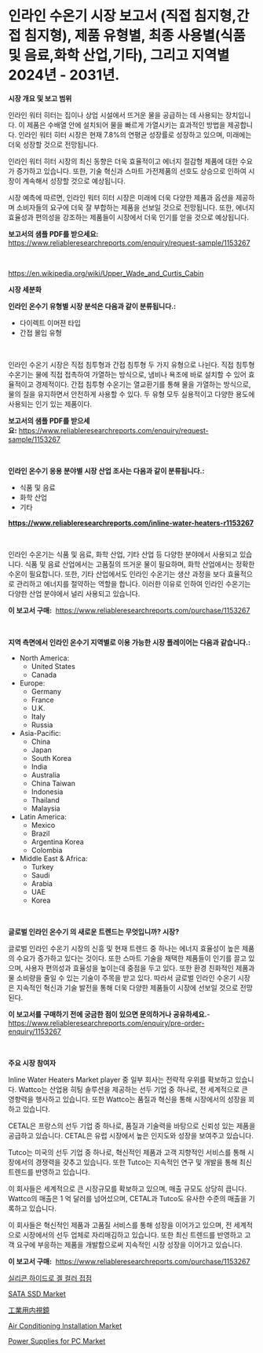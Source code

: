 <p><h1>인라인 수온기 시장 보고서 (직접 침지형,간접 침지형), 제품 유형별, 최종 사용별(식품 및 음료,화학 산업,기타), 그리고 지역별 2024년 - 2031년.</h1></p><p><strong>시장 개요 및 보고 범위</strong></p>
<p><p>인라인 워터 히터는 집이나 상업 시설에서 뜨거운 물을 공급하는 데 사용되는 장치입니다. 이 제품은 수배열 안에 설치되어 물을 빠르게 가열시키는 효과적인 방법을 제공합니다. 인라인 워터 히터 시장은 현재 7.8%의 연평균 성장률로 성장하고 있으며, 미래에는 더욱 성장할 것으로 전망됩니다.</p><p>인라인 워터 히터 시장의 최신 동향은 더욱 효율적이고 에너지 절감형 제품에 대한 수요가 증가하고 있습니다. 또한, 기술 혁신과 스마트 가전제품의 선호도 상승으로 인하여 시장이 계속해서 성장할 것으로 예상됩니다.</p><p>시장 예측에 따르면, 인라인 워터 히터 시장은 미래에 더욱 다양한 제품과 옵션을 제공하며 소비자들의 요구에 더욱 잘 부합하는 제품을 선보일 것으로 전망됩니다. 또한, 에너지 효율성과 편의성을 강조하는 제품들이 시장에서 더욱 인기를 얻을 것으로 예상됩니다.</p></p>
<p><strong>보고서의 샘플 PDF를 받으세요:</strong> <a href="https://www.reliableresearchreports.com/enquiry/request-sample/1153267">https://www.reliableresearchreports.com/enquiry/request-sample/1153267</a></p>
<p>&nbsp;</p>
<p><a href="https://en.wikipedia.org/wiki/Upper_Wade_and_Curtis_Cabin">https://en.wikipedia.org/wiki/Upper_Wade_and_Curtis_Cabin</a></p>
<p><strong>시장 세분화</strong></p>
<p><strong>인라인 온수기 유형별 시장 분석은 다음과 같이 분류됩니다.:</strong></p>
<p><ul><li>다이렉트 이머젼 타입</li><li>간접 몰입 유형</li></ul></p>
<p>&nbsp;</p>
<p><p>인라인 수온기 시장은 직접 침투형과 간접 침투형 두 가지 유형으로 나뉜다. 직접 침투형 수온기는 물에 직접 접촉하여 가열하는 방식으로, 냄비나 욕조에 바로 설치할 수 있어 효율적이고 경제적이다. 간접 침투형 수온기는 열교환기를 통해 물을 가열하는 방식으로, 물의 질을 유지하면서 안전하게 사용할 수 있다. 두 유형 모두 실용적이고 다양한 용도에 사용되는 인기 있는 제품이다.</p></p>
<p><strong>보고서의 샘플 PDF를 받으세요:</strong>&nbsp;<a href="https://www.reliableresearchreports.com/enquiry/request-sample/1153267">https://www.reliableresearchreports.com/enquiry/request-sample/1153267</a></p>
<p>&nbsp;</p>
<p><strong> 인라인 온수기 응용 분야별 시장 산업 조사는 다음과 같이 분류됩니다.:</strong></p>
<p><ul><li>식품 및 음료</li><li>화학 산업</li><li>기타</li></ul></p>
<p><strong><a href="https://www.reliableresearchreports.com/inline-water-heaters-r1153267">https://www.reliableresearchreports.com/inline-water-heaters-r1153267</a></strong></p>
<p>&nbsp;</p>
<p><p>인라인 수온기는 식품 및 음료, 화학 산업, 기타 산업 등 다양한 분야에서 사용되고 있습니다. 식품 및 음료 산업에서는 고품질의 뜨거운 물이 필요하며, 화학 산업에서는 정확한 수온이 필요합니다. 또한, 기타 산업에서도 인라인 수온기는 생산 과정을 보다 효율적으로 관리하고 에너지를 절약하는 역할을 합니다. 이러한 이유로 인하여 인라인 수온기는 다양한 산업 분야에서 널리 사용되고 있습니다.</p></p>
<p><strong>이 보고서 구매:</strong>&nbsp; <a href="https://www.reliableresearchreports.com/purchase/1153267">https://www.reliableresearchreports.com/purchase/1153267</a></p>
<p>&nbsp;</p>
<p><strong>지역 측면에서 인라인 온수기 지역별로 이용 가능한 시장 플레이어는 다음과 같습니다.:</strong></p>
<p><ul>
    <li>
        North America:
        <ul>
            <li>United States</li>
            <li>Canada</li>
        </ul>
    </li>
    <li>
        Europe:
        <ul>
            <li>Germany</li>
            <li>France</li>
            <li>U.K.</li>
            <li>Italy</li>
            <li>Russia</li>
        </ul>
    </li>
    <li>
        Asia-Pacific:
        <ul>
            <li>China</li>
            <li>Japan</li>
            <li>South Korea</li>
            <li>India</li>
            <li>Australia</li>
            <li>China Taiwan</li>
            <li>Indonesia</li>
            <li>Thailand</li>
            <li>Malaysia</li>
        </ul>
    </li>
    <li>
        Latin America:
        <ul>
            <li>Mexico</li>
            <li>Brazil</li>
            <li>Argentina Korea</li>
            <li>Colombia</li>
        </ul>
    </li>
    <li>
        Middle East & Africa:
        <ul>
            <li>Turkey</li>
            <li>Saudi</li>
            <li>Arabia</li>
            <li>UAE</li>
            <li>Korea</li>
        </ul>
    </li>
    </ul></p>
<p>&nbsp;</p>
<p><strong>글로벌 인라인 온수기 의 새로운 트렌드는 무엇입니까? 시장?</strong></p>
<p><p>글로벌 인라인 수온기 시장의 신흥 및 현재 트렌드 중 하나는 에너지 효율성이 높은 제품의 수요가 증가하고 있다는 것이다. 또한 스마트 기술을 채택한 제품들이 인기를 끌고 있으며, 사용자 편의성과 효율성을 높이는데 중점을 두고 있다. 또한 환경 친화적인 제품과 물 소비량을 줄일 수 있는 기술이 주목을 받고 있다. 따라서 글로벌 인라인 수온기 시장은 지속적인 혁신과 기술 발전을 통해 더욱 다양한 제품들이 시장에 선보일 것으로 전망된다.</p></p>
<p><strong>이 보고서를 구매하기 전에 궁금한 점이 있으면 문의하거나 공유하세요.</strong>- <a href="https://www.reliableresearchreports.com/enquiry/pre-order-enquiry/1153267">https://www.reliableresearchreports.com/enquiry/pre-order-enquiry/1153267</a></p>
<p>&nbsp;</p>
<p><strong>주요 시장 참여자</strong></p>
<p><p>Inline Water Heaters Market player 중 일부 회사는 전략적 우위를 확보하고 있습니다. Wattco는 산업용 히팅 솔루션을 제공하는 선두 기업 중 하나로, 전 세계적으로 큰 영향력을 행사하고 있습니다. 또한 Wattco는 품질과 혁신을 통해 시장에서의 성장을 꾀하고 있습니다.</p><p>CETAL은 프랑스의 선두 기업 중 하나로, 품질과 기술력을 바탕으로 신뢰성 있는 제품을 공급하고 있습니다. CETAL은 유럽 시장에서 높은 인지도와 성장을 보여주고 있습니다.</p><p>Tutco는 미국의 선두 기업 중 하나로, 혁신적인 제품과 고객 지향적인 서비스를 통해 시장에서의 경쟁력을 갖추고 있습니다. 또한 Tutco는 지속적인 연구 및 개발을 통해 최신 트렌드를 반영하고 있습니다.</p><p>이 회사들은 세계적으로 큰 시장규모를 확보하고 있으며, 매출 규모도 상당히 큽니다. Wattco의 매출은 1 억 달러를 넘어섰으며, CETAL과 Tutco도 유사한 수준의 매출을 기록하고 있습니다.</p><p>이 회사들은 혁신적인 제품과 고품질 서비스를 통해 성장을 이어가고 있으며, 전 세계적으로 시장에서의 선두 업체로 자리매김하고 있습니다. 또한 최신 트렌드를 반영하고 고객 요구에 부응하는 제품을 개발함으로써 지속적인 시장 성장을 이어가고 있습니다.</p></p>
<p><strong>이 보고서 구매:</strong>&nbsp;&nbsp;<a href="https://www.reliableresearchreports.com/purchase/1153267">https://www.reliableresearchreports.com/purchase/1153267</a></p>
<p><p><a href="https://github.com/rcabello548/Market-Research-Report-List-2/blob/main/191847638255.md">실리콘 하이드로 겔 컬러 접점</a></p><p><a href="https://medium.com/@bosdendes/sata-ssd-market-size-share-trends-analysis-report-by-end-use-individual-use-commercial-use-1cfa0250dfae">SATA SSD Market</a></p><p><a href="https://github.com/zjkmgcs938405/Market-Research-Report-List-3/blob/main/775427229071.md">工業用内視鏡</a></p><p><a href="https://www.linkedin.com/pulse/exploring-air-conditioning-installation-market-dynamics-global-pk8de?trackingId=PKTI%2B%2F4UUV%2FQnc%2BLLVp3Mg%3D%3D">Air Conditioning Installation Market</a></p><p><a href="https://medium.com/@m.muhlisin.sin_83756/power-supplies-for-pc-market-size-growth-trends-statistics-forecasts-2024-2031-b63433b2fd93">Power Supplies for PC Market</a></p></p>